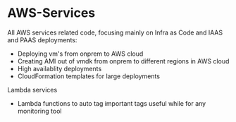 # AWS-Services
All AWS services related code, focusing mainly on Infra as Code and IAAS and PAAS deployments: 
- Deploying vm's from onprem to  AWS cloud
- Creating AMI out of vmdk from onprem to different regions in AWS cloud
- High availablity deployments
- CloudFormation templates for large deployments

Lambda services
- Lambda functions to auto tag important tags useful while for any monitoring tool
